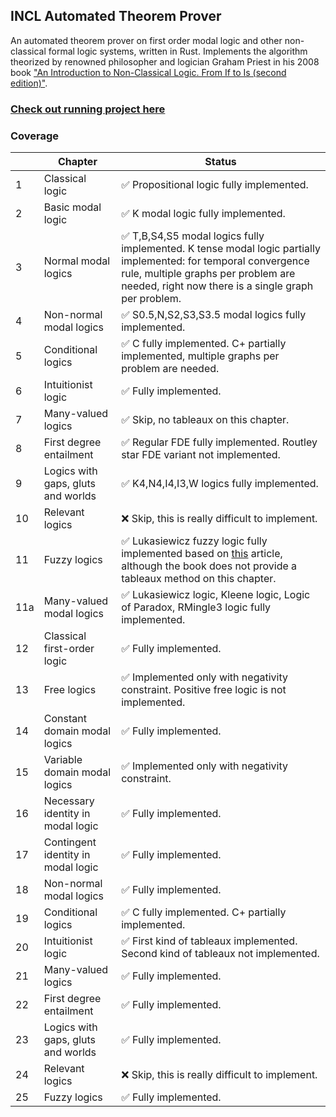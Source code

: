 ## INCL Automated Theorem Prover

An automated theorem prover on first order modal logic and other non-classical formal logic systems, written in Rust. Implements the algorithm theorized by renowned philosopher and logician Graham Priest in his 2008 book ["An Introduction to Non-Classical Logic. From If to Is (second edition)"](https://www.cambridge.org/core/books/an-introduction-to-nonclassical-logic/61AD69C1D1B88006588B26C37F3A788E).

### [Check out running project here](https://andob.io/incl)

### Coverage

|     | Chapter                            | Status                                                                                                                                                                                                       |
|-----|------------------------------------|--------------------------------------------------------------------------------------------------------------------------------------------------------------------------------------------------------------|
| 1   | Classical logic                    | ✅ Propositional logic fully implemented.                                                                                                                                                                     |
| 2   | Basic modal logic                  | ✅ K modal logic fully implemented.                                                                                                                                                                           |
| 3   | Normal modal logics                | ✅ T,B,S4,S5 modal logics fully implemented. K tense modal logic partially implemented: for temporal convergence rule, multiple graphs per problem are needed, right now there is a single graph per problem. |
| 4   | Non-normal modal logics            | ✅ S0.5,N,S2,S3,S3.5 modal logics fully implemented.                                                                                                                                                          |
| 5   | Conditional logics                 | ✅ C fully implemented. C+ partially implemented, multiple graphs per problem are needed.                                                                                                                     |
| 6   | Intuitionist logic                 | ✅ Fully implemented.                                                                                                                                                                                         |
| 7   | Many-valued logics                 | ✅ Skip, no tableaux on this chapter.                                                                                                                                                                         |
| 8   | First degree entailment            | ✅ Regular FDE fully implemented. Routley star FDE variant not implemented.                                                                                                                                   |
| 9   | Logics with gaps, gluts and worlds | ✅ K4,N4,I4,I3,W logics fully implemented.                                                                                                                                                                    |
| 10  | Relevant logics                    | ❌ Skip, this is really difficult to implement.                                                                                                                                                               |
| 11  | Fuzzy logics                       | ✅ Lukasiewicz fuzzy logic fully implemented based on [this](https://link.springer.com/article/10.1023/A:1022989323091) article, although the book does not provide a tableaux method on this chapter.        |
| 11a | Many-valued modal logics           | ✅ Lukasiewicz logic, Kleene logic, Logic of Paradox, RMingle3 logic fully implemented.                                                                                                                       |
| 12  | Classical first-order logic        | ✅ Fully implemented.                                                                                                                                                                                         |
| 13  | Free logics                        | ✅ Implemented only with negativity constraint. Positive free logic is not implemented.                                                                                                                       |
| 14  | Constant domain modal logics       | ✅ Fully implemented.                                                                                                                                                                                         |
| 15  | Variable domain modal logics       | ✅ Implemented only with negativity constraint.                                                                                                                                                               |
| 16  | Necessary identity in modal logic  | ✅ Fully implemented.                                                                                                                                                                                         |
| 17  | Contingent identity in modal logic | ✅ Fully implemented.                                                                                                                                                                                         |
| 18  | Non-normal modal logics            | ✅ Fully implemented.                                                                                                                                                                                         |
| 19  | Conditional logics                 | ✅ C fully implemented. C+ partially implemented.                                                                                                                                                             |
| 20  | Intuitionist logic                 | ✅ First kind of tableaux implemented. Second kind of tableaux not implemented.                                                                                                                               |
| 21  | Many-valued logics                 | ✅ Fully implemented.                                                                                                                                                                                         |
| 22  | First degree entailment            | ✅ Fully implemented.                                                                                                                                                                                         |
| 23  | Logics with gaps, gluts and worlds | ✅ Fully implemented.                                                                                                                                                                                         |
| 24  | Relevant logics                    | ❌ Skip, this is really difficult to implement.                                                                                                                                                               |
| 25  | Fuzzy logics                       | ✅ Fully implemented.                                                                                                                                                                                         |